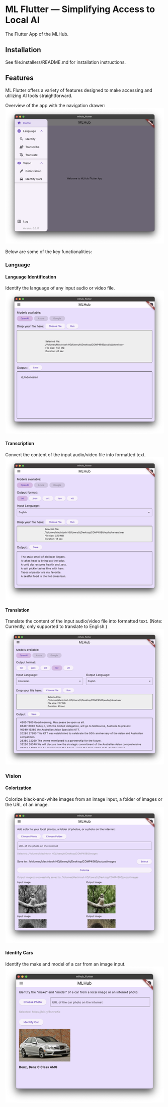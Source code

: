 # ML Flutter &mdash; Simplifying Access to Local AI

The Flutter App of the MLHub.

## Installation

See file:installers/README.md for installation instructions.

## Features

ML Flutter offers a variety of features designed to make accessing and utilizing AI tools straightforward.  

Overview of the app with the navigation drawer:
![Overview](images/OverviewNavDrawer.png)

Below are some of the key functionalities:

### Language
#### Language Identification
Identify the language of any input audio or video file.
![Identify Language Page](images/IdentifyLanguage.png)

#### Transcription
Convert the content of the input audio/video file into formatted text.
![Transcibe Language Page](images/TranscribeLanguage.png)

#### Translation
Translate the content of the input audio/video file into formatted text. (Note: Currently, only supported to translate to English.)
![Translate Language Page](images/TranslateLanguage.png)

### Vision
#### Colorization
Colorize black-and-white images from an image input, a folder of images or the URL of an image.
![Colorization Page](images/Colorization.png)

#### Identify Cars
Identify the make and model of a car from an image input.
![Identify Car Page](images/IdentifyCar.png)
